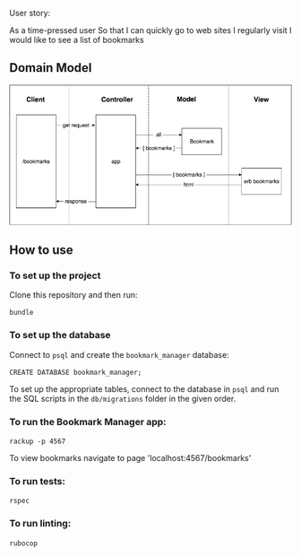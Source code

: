 User story:

As a time-pressed user
So that I can quickly go to web sites I regularly visit
I would like to see a list of bookmarks

## Domain Model

![Domain Model](public/bookmark_manager_1.png)

## How to use

### To set up the project

Clone this repository and then run:

```
bundle
```

### To set up the database

Connect to `psql` and create the `bookmark_manager` database:

```
CREATE DATABASE bookmark_manager;
```

To set up the appropriate tables, connect to the database in `psql` and run the SQL scripts in the `db/migrations` folder in the given order.


### To run the Bookmark Manager app:

```
rackup -p 4567
```
To view bookmarks navigate to page 'localhost:4567/bookmarks'

### To run tests:

```
rspec
```

### To run linting:

```
rubocop